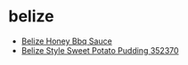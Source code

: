 # belize

 * [Belize Honey Bbq Sauce](../../index/b/belize-honey-bbq-sauce.json)
 * [Belize Style Sweet Potato Pudding 352370](../../index/b/belize-style-sweet-potato-pudding-352370.json)
